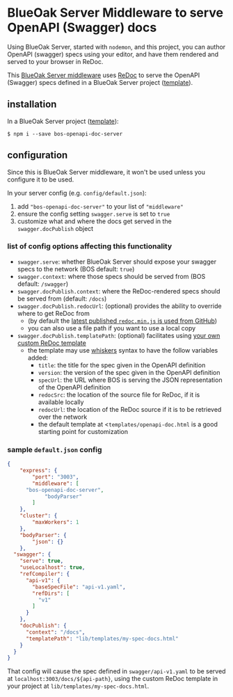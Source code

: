 # BlueOak Server Middleware to serve OpenAPI (Swagger) docs

Using BlueOak Server, started with `nodemon`, and this project, you can author OpenAPI (swagger) 
specs using your editor, and have them rendered and served to your browser in ReDoc.

This [BlueOak Server middleware](https://github.com/BlueOakJS/blueoak-server/wiki/Middleware) uses [ReDoc](https://github.com/Rebilly/redoc) to serve the OpenAPI (Swagger) specs defined in
a BlueOak Server project ([template](https://github.com/BlueOakJS/blueoak-server-template)).

## installation

In a BlueOak Server project ([template](https://github.com/BlueOakJS/blueoak-server-template)):

```
$ npm i --save bos-openapi-doc-server
```

## configuration

Since this is BlueOak Server middleware, it won't be used unless you configure it to be used.

In your server config (e.g. `config/default.json`):

1. add `"bos-openapi-doc-server"` to your list of `"middleware"`
2. ensure the config setting `swagger.serve` is set to `true`
3. customize what and where the docs get served in the `swagger.docPublish` object

### list of config options affecting this functionality

* `swagger.serve`: whether BlueOak Server should expose your swagger specs to the network (BOS default: `true`)
* `swagger.context`: where those specs should be served from (BOS default: `/swagger`)
* `swagger.docPublish.context`: where the ReDoc-rendered specs should be served from (default: `/docs`)
* `swagger.docPublish.redocUrl`: (optional) provides the ability to override where to get ReDoc from
  * (by default the [latest published `redoc.min.js` is used from GitHub](https://github.com/Rebilly/redoc#releases))
  * you can also use a file path if you want to use a local copy
* `swagger.docPublish.templatePath`: (optional) facilitates using [your own custom ReDoc template](https://github.com/Rebilly/redoc#configuration)
  * the template may use [whiskers](https://github.com/gsf/whiskers.js) syntax to have the follow variables added:
    * `title`: the title for the spec given in the OpenAPI definition
    * `version`: the version of the spec given in the OpenAPI definition
    * `specUrl`: the URL where BOS is serving the JSON representation of the OpenAPI definition
    * `redocSrc`: the location of the source file for ReDoc, if it is available locally
    * `redocUrl`: the location of the ReDoc source if it is to be retrieved over the network
    * the default template at <`templates/openapi-doc.html` is a good starting point for customization

### sample `default.json` config

```json
{
	"express": {
		"port": "3003",
		"middleware": [
      "bos-openapi-doc-server",
			"bodyParser"
		]
	},
	"cluster": {
		"maxWorkers": 1
	},
	"bodyParser": {
		"json": {}
	},
  "swagger": {
    "serve": true,
    "useLocalhost": true,
    "refCompiler": {
      "api-v1": {
        "baseSpecFile": "api-v1.yaml",
        "refDirs": [
          "v1"
        ]
      }
    },
    "docPublish": {
      "context": "/docs",
      "templatePath": "lib/templates/my-spec-docs.html"
    }
  }
}
```

That config will cause the spec defined in `swagger/api-v1.yaml` to be served at 
`localhost:3003/docs/${api-path}`, using the custom ReDoc template in your project
at `lib/templates/my-spec-docs.html`.
